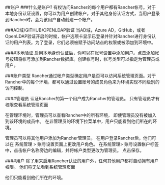 ##账户
###什么是账户?
有权访问Rancher的每个用户都有Rancher帐号。对于本地身份认证设置，你可以为用户创建帐户，对于其他身份认证方式，当用户登录到Rancher时，会为该用户自动创建一个帐户。

###AD域/GITHUB/OPENLDAP验证
当AD域，Azure AD，GitHub，或者OpenLDAP验证开启的时候，帐户选项卡显示已登录并针对Rancher进行身份认证的用户列表。为了登录，它们必须被赋予访问站点的权限或被添加到环境中。

####本地验证
启用本地身份认证后，你可以在账号设置中添加用户。点击添加帐号按钮将帐号添加到Rancher数据库。创建帐号时，帐号类型可以指定为管理员或用户。

###账户类型
Rancher通过帐户类型确定用户是否可以访问系统管理页面。对于Rancher中的每个环境，都可以通过设置账号的成员角色来为环境实现不同级别的访问控制。

####管理员
认证Rancher的第一个用户成为Rancher的管理员。 只有管理员才有权限查看系统管理页面

在管理环境时，管理员可以查看Rancher中的所有环境， 即使管理员没有被加入到该环境的成员中。 在非管理员的环境下拉菜单中，用户只能看到他们所在的环境。

管理员可以将其他用户添加为Rancher管理员。 在用户登录Rancher后，他们可以在 系统管理 > 账号设置页面上更改用户角色。 在系统管理> 账号设置帐户标签中，点击帐户名称旁边的编辑，并将帐户类型更改为管理员。 点击保存。

####用户
除了用来启用Rancher认证的用户外，任何其他用户都将自动拥有用户权限。 他们将无法看到系统管理页面

他们只能看到他们所在的环境。